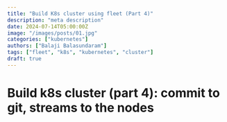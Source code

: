 ```yaml
---
title: "Build K8s cluster using fleet (Part 4)"
description: "meta description"
date: 2024-07-14T05:00:00Z
image: "/images/posts/01.jpg"
categories: ["kubernetes"]
authors: ["Balaji Balasundaram"]
tags: ["fleet", "k8s", "kubernetes", "cluster"]
draft: true
---
```

# Build k8s cluster (part 4): commit to git, streams to the nodes


